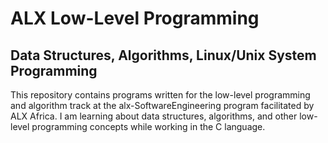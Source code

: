 <h1> ALX Low-Level Programming </h1>

<h2> Data Structures, Algorithms, Linux/Unix System Programming </h2>
This repository contains programs written for the low-level programming and algorithm track at the alx-SoftwareEngineering program facilitated by ALX Africa. I am learning about data structures, algorithms, and other low-level programming concepts while working in the C language.

